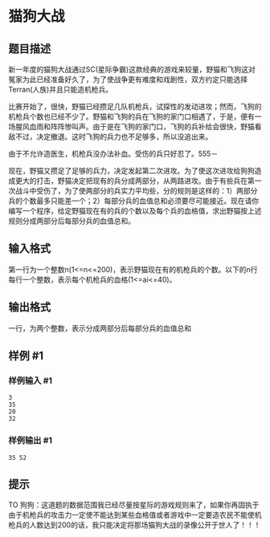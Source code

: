 # 猫狗大战

## 题目描述

新一年度的猫狗大战通过SC(星际争霸)这款经典的游戏来较量，野猫和飞狗这对冤家为此已经准备好久了，为了使战争更有难度和戏剧性，双方约定只能选择Terran(人族)并且只能造机枪兵。

比赛开始了，很快，野猫已经攒足几队机枪兵，试探性的发动进攻；然而，飞狗的机枪兵个数也已经不少了。野猫和飞狗的兵在飞狗的家门口相遇了，于是，便有一场腥风血雨和阵阵惨叫声。由于是在飞狗的家门口，飞狗的兵补给会很快，野猫看敌不过，决定撤退。这时飞狗的兵力也不足够多，所以没追出来。

由于不允许造医生，机枪兵没办法补血。受伤的兵只好忍了。555－

现在，野猫又攒足了足够的兵力，决定发起第二次进攻。为了使这次进攻给狗狗造成更大的打击，野猫决定把现有的兵分成两部分，从两路进攻。由于有些兵在第一次战斗中受伤了，为了使两部分的兵实力平均些，分的规则是这样的：1）两部分兵的个数最多只能差一个；2）每部分兵的血值总和必须要尽可能接近。现在请你编写一个程序，给定野猫现在有的兵的个数以及每个兵的血格值，求出野猫按上述规则分成两部分后每部分兵的血值总和。


## 输入格式

第一行为一个整数n(1<=n<=200)，表示野猫现在有的机枪兵的个数。以下的n行每行一个整数，表示每个机枪兵的血格(1<=ai<=40)。


## 输出格式

一行，为两个整数，表示分成两部分后每部分兵的血值总和


## 样例 #1

### 样例输入 #1
```
3
35
20
32
```

### 样例输出 #1

```
35 52
```

## 提示

TO 狗狗：这道题的数据范围我已经尽量按星际的游戏规则来了，如果你再固执于由于机枪兵的攻击力一定使不能达到某些血格值或者游戏中一定要造农民不能使机枪兵的人数达到200的话，我只能决定将那场猫狗大战的录像公开于世人了！！！

